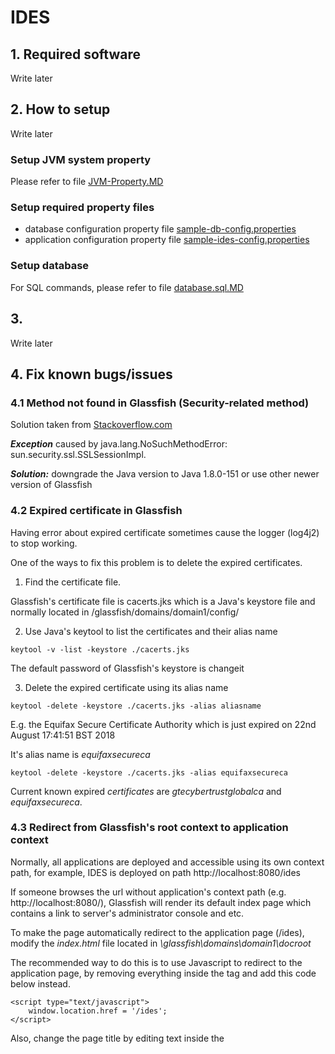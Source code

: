 # IDES

## 1. Required software

Write later

## 2. How to setup

Write later

### Setup JVM system property

Please refer to file [JVM-Property.MD](JVM-Property.MD)

### Setup required property files
  - database configuration property file [sample-db-config.properties](sample-db-config.properties)
  - application configuration property file [sample-ides-config.properties](sample-ides-config.properties)

### Setup database

For SQL commands, please refer to file [database.sql.MD](database.sql.MD)


## 3. 

Write later


## 4. Fix known bugs/issues

### 4.1 Method not found in Glassfish (Security-related method)
Solution taken from [Stackoverflow.com](https://stackoverflow.com/questions/49383650/sun-security-ssl-sslsessionimpl-not-found)

***Exception*** caused by java.lang.NoSuchMethodError: sun.security.ssl.SSLSessionImpl.

***Solution:*** downgrade the Java version to Java 1.8.0-151 or use other newer version of Glassfish


### 4.2 Expired certificate in Glassfish

Having error about expired certificate sometimes cause the logger (log4j2) to stop working.

One of the ways to fix this problem is to delete the expired certificates.

  1. Find the certificate file.
  
  Glassfish's certificate file is cacerts.jks which is a Java's keystore file and normally located in /glassfish/domains/domain1/config/
    
  2. Use Java's keytool to list the certificates and their alias name
  
```
keytool -v -list -keystore ./cacerts.jks
```

  The default password of Glassfish's keystore is changeit
    
  3. Delete the expired certificate using its alias name
  
```
keytool -delete -keystore ./cacerts.jks -alias aliasname
```

  E.g. the Equifax Secure Certificate Authority which is just expired on 22nd August 17:41:51 BST 2018
    
  It's alias name is *equifaxsecureca*
    
```
keytool -delete -keystore ./cacerts.jks -alias equifaxsecureca
```

  Current known expired *certificates* are *gtecybertrustglobalca* and *equifaxsecureca*.

### 4.3 Redirect from Glassfish's root context to application context

Normally, all applications are deployed and accessible using its own context path, for example, IDES is deployed on path http://localhost:8080/ides

If someone browses the url without application's context path (e.g. http://localhost:8080/), Glassfish will render its default index page which contains a link to server's administrator console and etc.

To make the page automatically redirect to the application page (/ides), modify the *index.html* file located in *\glassfish\domains\domain1\docroot*

The recommended way to do this is to use Javascript to redirect to the application page, by removing everything inside the <body> tag and add this code below instead.
  
```
<script type="text/javascript">
	window.location.href = '/ides';
</script>
```

Also, change the page title by editing text inside the <title> tag to *IDES Project Idea Database* to let users know that they are accessing the right application.
